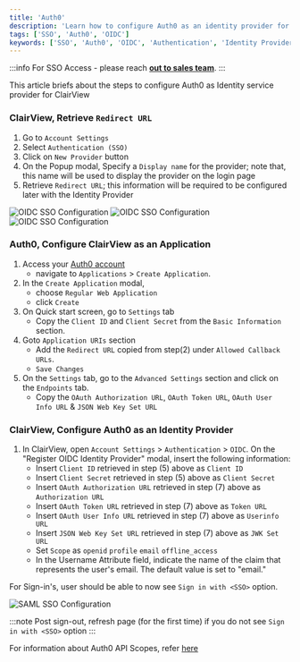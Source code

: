 ```yaml
---
title: 'Auth0' 
description: 'Learn how to configure Auth0 as an identity provider for ClairView.' 
tags: ['SSO', 'Auth0', 'OIDC']
keywords: ['SSO', 'Auth0', 'OIDC', 'Authentication', 'Identity Provider']
---
```


:::info
For SSO Access - please reach [**out to sales team**](https://calendly.com/clairview).
:::


This article briefs about the steps to configure Auth0 as Identity service provider for ClairView

### ClairView, Retrieve `Redirect URL`
1. Go to `Account Settings`
2. Select `Authentication (SSO)`
3. Click on `New Provider` button
4. On the Popup modal, Specify a `Display name` for the provider; note that, this name will be used to display the provider on the login page
5. Retrieve `Redirect URL`; this information will be required to be configured later with the Identity Provider

![OIDC SSO Configuration](/img/v2/account-settings/SSO-1.png)
![OIDC SSO Configuration](/img/v2/account-settings/OIDC-2.png)
![OIDC SSO Configuration](/img/v2/account-settings/OIDC-3.png)


### Auth0, Configure ClairView as an Application
1. Access your [Auth0 account](https://auth0.com/)
    - navigate to `Applications` > `Create Application`.
2. In the `Create Application` modal,
    - choose `Regular Web Application`
    - click `Create`
3. On Quick start screen, go to `Settings` tab
    - Copy the `Client ID` and `Client Secret` from the `Basic Information` section.
4. Goto `Application URIs` section
    - Add the `Redirect URL` copied from step(2) under `Allowed Callback URLs`.
    - `Save Changes`
5. On the `Settings` tab, go to the `Advanced Settings` section and click on the `Endpoints` tab.
    - Copy the `OAuth Authorization URL`, `OAuth Token URL`, `OAuth User Info URL` & `JSON Web Key Set URL`

### ClairView, Configure Auth0 as an Identity Provider
1. In ClairView, open `Account Settings` > `Authentication` > `OIDC`. On the "Register OIDC Identity Provider" modal, insert the following information:
    - Insert `Client ID` retrieved in step (5) above as `Client ID`
    - Insert `Client Secret` retrieved in step (5) above as `Client Secret`
    - Insert `OAuth Authorization URL` retrieved in step (7) above as `Authorization URL`
    - Insert `OAuth Token URL` retrieved in step (7) above as `Token URL`
    - Insert `OAuth User Info URL` retrieved in step (7) above as `Userinfo URL`
    - Insert `JSON Web Key Set URL` retrieved in step (7) above as `JWK Set URL`
    - Set `Scope` as `openid` `profile` `email` `offline_access`
    - In the Username Attribute field, indicate the name of the claim that represents the user's email. The default value is set to "email."

For Sign-in's, user should be able to now see `Sign in with <SSO>` option.

![SAML SSO Configuration](/img/v2/account-settings/SSO-SignIn.png)


:::note
Post sign-out, refresh page (for the first time) if you do not see `Sign in with <SSO>` option
:::

For information about Auth0 API Scopes, refer [here](https://auth0.com/docs/secure/tokens/refresh-tokens)